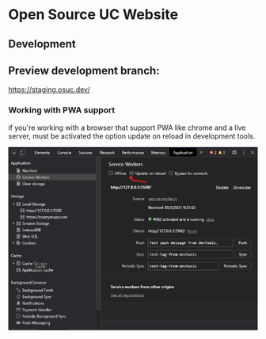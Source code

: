 # Open Source UC Website

## Development

## Preview development branch:
https://staging.osuc.dev/


### Working with PWA support

if you're working with a browser that support PWA like chrome and a live server, must be activated the option update on reload in development tools.

![activate update on reload in Application tab](docs/img/pwa-workflow.png)
